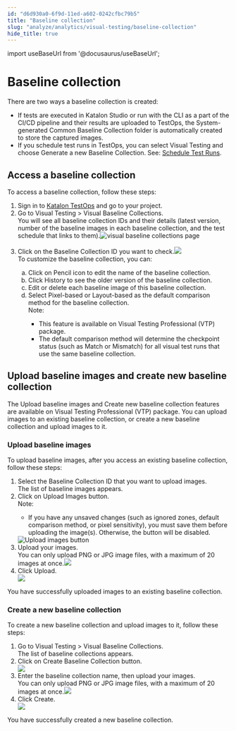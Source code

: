 ```yaml
---
id: "d6d930a0-6f9d-11ed-a602-0242cfbc79b5"
title: "Baseline collection"
slug: "analyze/analytics/visual-testing/baseline-collection"
hide_title: true
---
```

import useBaseUrl from '@docusaurus/useBaseUrl';


# <a id="concept-9697" class="anchor_top_offset"/><a id="ariaid-title1" class="anchor_top_offset"/>Baseline collection

<div xmlns="http://www.w3.org/1999/xhtml" className="p">There are two ways a baseline collection is created: <ul className="ul"><li className="li">If tests are executed in Katalon Studio or run with the CLI as a part of the CI/CD pipeline and their results are uploaded to TestOps, the <span className="ph uicontrol">System-generated Common Baseline Collection</span> folder is automatically created to store the captured images.</li><li className="li">If you schedule test runs in TestOps, you can select <span className="ph uicontrol">Visual Testing</span> and choose <span className="ph uicontrol">Generate a new Baseline Collection</span>. See: <a className="xref" href="/docs/execute/schedule-test-execution/schedule-test-runs-in-testops#task-7544">Schedule Test Runs</a>.</li></ul></div>

## <a id="task-1603" class="anchor_top_offset"/>Access a baseline collection

<section xmlns="http://www.w3.org/1999/xhtml" className="section context"><p className="p">To access a baseline collection, follow these steps:</p></section> 
<ol xmlns="http://www.w3.org/1999/xhtml" className="ol steps"><li className="li step stepexpand"><span className="ph cmd">Sign in to <a className="xref j-external-link" href="https://testops.katalon.io" target="_blank">Katalon TestOps</a> and go to your project. </span></li><li className="li step stepexpand"><span className="ph cmd">Go to <span className="ph uicontrol">Visual Testing</span> &gt; <span className="ph uicontrol">Visual Baseline Collections</span>.</span><div className="itemgroup stepresult">You will see all baseline collection IDs and their details (latest version, number of the baseline images in each baseline collection, and the test schedule that links to them).<img className="image" src={useBaseUrl("https://github.com/katalon-studio/docs-images/raw/master/katalon-analytics/docs/testops-revamp-july-visual-testing/kt-visual-baseline-collection-page-ui-jun22.png")} width={850} alt="visual baseline collections page" /><br /><br /></div></li><li className="li step stepexpand anchor_top_offset" id="task-1603__step-924"><span className="ph cmd">Click on the <span className="ph uicontrol">Baseline Collection ID</span> you want to check.<img className="image" width={850} src={useBaseUrl("/d6c7f290-6f9d-11ed-a602-0242cfbc79b5.png")} /></span><div className="itemgroup stepresult">To customize the baseline collection, you can:<ol className="ol" type="a"><li className="li">Click on  <span className="ph uicontrol">Pencil</span> icon to edit the name of the baseline collection.</li><li className="li">Click <span className="ph uicontrol">History</span> to see the older version of the baseline collection.</li><li className="li">Edit or delete each baseline image of this baseline collection.</li><li className="li">Select Pixel-based or Layout-based  as the default comparison method for  the baseline collection.  <div className="note note note_note"><span className="note__title">Note:</span> <ul className="ul"><li className="li">This feature is available on <span className="ph">Visual Testing Professional (VTP)</span> package.</li><li className="li">The default comparison method will determine the checkpoint status (such as <span className="ph uicontrol">Match</span> or <span className="ph uicontrol">Mismatch</span>) for all visual test runs that use the same baseline collection.</li></ul></div></li></ol></div></li></ol> 

## <a id="concept-801" class="anchor_top_offset"/>Upload baseline images and create new baseline collection

<p xmlns="http://www.w3.org/1999/xhtml" className="p">The <span className="ph uicontrol">Upload baseline images</span> and <span className="ph uicontrol">Create new baseline collection</span> features are available on <span className="ph">Visual Testing Professional (VTP)</span> package. You can upload images to an existing baseline collection, or create a new baseline collection and upload images to it.</p> 

### <a id="task-9029" class="anchor_top_offset"/>Upload baseline  images

<section xmlns="http://www.w3.org/1999/xhtml" className="section context">To upload baseline images, after you access an existing baseline collection,  follow these steps:</section> 
<ol xmlns="http://www.w3.org/1999/xhtml" className="ol steps"><li className="li step stepexpand"><span className="ph cmd">Select the <span className="ph uicontrol">Baseline Collection ID</span> that you want to upload images.</span><div className="itemgroup stepresult">The list of baseline images appears.</div></li><li className="li step stepexpand"><span className="ph cmd">Click on <span className="ph uicontrol">Upload Images</span> button.</span><div className="itemgroup stepresult"><div className="note note note_note"><span className="note__title">Note:</span> <ul className="ul"><li className="li">If you have any unsaved changes (such as ignored zones, default comparison method, or pixel sensitivity), you must save them before uploading the image(s). Otherwise, the button will be disabled.</li></ul></div><img className="image" width={850} src={useBaseUrl("/d6516300-6f9d-11ed-a602-0242cfbc79b5.png")} alt="Upload images button" /></div></li><li className="li step stepexpand"><span className="ph cmd">Upload your images.</span><div className="itemgroup stepresult">You can only  upload   PNG or JPG image files, with a maximum of 20 images at once.<img className="image" width={850} src={useBaseUrl("/d6ae7720-6f9d-11ed-a602-0242cfbc79b5.png")} /></div></li><li className="li step stepexpand"><span className="ph cmd">Click <span className="ph uicontrol">Upload</span>.</span><div className="itemgroup stepresult"><img className="image" width={850} src={useBaseUrl("/d6c44910-6f9d-11ed-a602-0242cfbc79b5.png")} /></div></li></ol> 
<section xmlns="http://www.w3.org/1999/xhtml" className="section result">You have successfully uploaded images to an existing baseline collection.</section> 

### <a id="task-792" class="anchor_top_offset"/>Create a new  baseline collection

<section xmlns="http://www.w3.org/1999/xhtml" className="section context">To create a new baseline collection and upload images to it, follow these steps:</section> 
<ol xmlns="http://www.w3.org/1999/xhtml" className="ol steps"><li className="li step stepexpand"><span className="ph cmd">Go to <span className="ph uicontrol">Visual Testing</span> &gt; <span className="ph uicontrol">Visual Baseline Collections</span>.</span><div className="itemgroup stepresult">The list of baseline collections appears.</div></li><li className="li step stepexpand"><span className="ph cmd">Click on <span className="ph uicontrol">Create Baseline Collection</span> button.</span><div className="itemgroup stepresult"><img className="image" width={850} src={useBaseUrl("/d6b5ca20-6f9d-11ed-a602-0242cfbc79b5.png")} /></div></li><li className="li step stepexpand"><span className="ph cmd">Enter the baseline collection name, then upload your images.</span><div className="itemgroup stepresult">You can only  upload   PNG or JPG image files, with a maximum of 20 images at once.<img className="image" width={850} src={useBaseUrl("/d68bfb00-6f9d-11ed-a602-0242cfbc79b5.png")} /></div></li><li className="li step stepexpand"><span className="ph cmd">Click <span className="ph uicontrol">Create</span>.</span><div className="itemgroup stepresult"><img className="image" width={850} src={useBaseUrl("/d6b247b0-6f9d-11ed-a602-0242cfbc79b5.png")} /></div></li></ol> 
<section xmlns="http://www.w3.org/1999/xhtml" className="section result">You have successfully created a new baseline collection.</section> 

